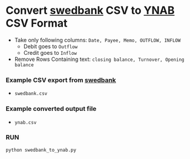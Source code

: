 # Convert [swedbank](http://swedbank.ee) CSV to [YNAB](http://ynab.com) CSV Format  


* Take only following columns: `Date, Payee, Memo, OUTFLOW, INFLOW`
    * Debit goes to `Outflow`
    * Credit goes to `Inflow`
* Remove Rows Containing text: `closing balance, Turnover, Opening balance`

### Example CSV export from [swedbank](http://swedbank.ee)

* `swedbank.csv`


### Example converted output file

* `ynab.csv`


### RUN


    python swedbank_to_ynab.py